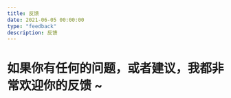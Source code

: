 ```yaml
---
title: 反馈
date: 2021-06-05 00:00:00
type: "feedback"
description: 反馈
---
```


# 如果你有任何的问题，或者建议，我都非常欢迎你的反馈 ~